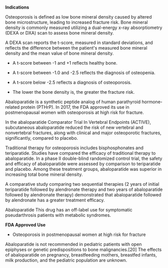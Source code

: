**Indications**

Osteoporosis is defined as low bone mineral density caused by altered bone microstructure, leading to increased fracture risk. Bone mineral density is commonly measured utilizing a dual-energy x-ray absorptiometry (DEXA or DXA) scan to assess bone mineral density.

A DEXA scan reports the t-score, measured in standard deviations, and reflects the difference between the patient's measured bone mineral density and the mean value of bone mineral density.

- A t-score between -1 and +1 reflects healthy bone.

- A t-score between -1.0 and -2.5 reflects the diagnosis of osteopenia.

- A t-score below -2.5 reflects a diagnosis of osteoporosis.

- The lower the bone density is, the greater the fracture risk.

Abaloparatide is a synthetic peptide analog of human parathyroid hormone-related protein (PTHrP). In 2017, the FDA approved its use in postmenopausal women with osteoporosis at high risk for fracture.

In the abaloparatide Comparator Trial In Vertebral Endpoints (ACTIVE), subcutaneous abaloparatide reduced the risk of new vertebral and nonvertebral fractures, along with clinical and major osteoporotic fractures, significantly, compared to placebo.

Traditional therapy for osteoporosis includes bisphosphonates and teriparatide. Studies have compared the efficacy of traditional therapy to abaloparatide. In a phase II double-blind randomized control trial, the safety and efficacy of abaloparatide were assessed by comparison to teriparatide and placebo. Among these treatment groups, abaloparatide was superior in increasing total bone mineral density.

A comparative study comparing two sequential therapies (2 years of initial teriparatide followed by alendronate therapy and two years of abaloparatide followed by alendronate therapy) demonstrated that abaloparatide followed by alendronate has a greater treatment efficacy.

Abaloparatide This drug has an off-label use for symptomatic pseudarthrosis patients with metabolic syndromes.

**FDA Approved Use**

- Osteoporosis in postmenopausal women at high risk for fracture

Abaloparatide is not recommended in pediatric patients with open epiphyses or genetic predispositions to bone malignancies.[20] The effects of abaloparatide on pregnancy, breastfeeding mothers, breastfed infants, milk production, and the pediatric population are unknown.